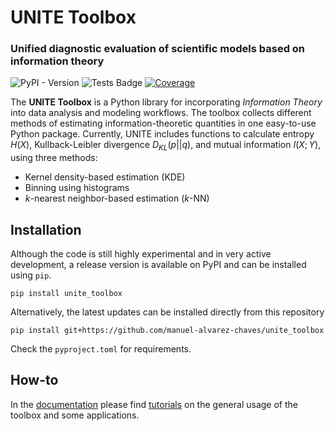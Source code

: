 # UNITE Toolbox

### Unified diagnostic evaluation of scientific models based on information theory

![PyPI - Version](https://img.shields.io/pypi/v/unite_toolbox) ![Tests Badge](https://github.com/manuel-alvarez-chaves/unite_toolbox/actions/workflows/run-tests.yml/badge.svg) [![Coverage](https://codecov.io/gh/manuel-alvarez-chaves/unite_toolbox/graph/badge.svg?token=MWNDWXLZ9B)](https://codecov.io/gh/manuel-alvarez-chaves/unite_toolbox)

The **UNITE Toolbox** is a Python library for incorporating _Information Theory_
into data analysis and modeling workflows.
The toolbox collects different methods of estimating information-theoretic quantities
in one easy-to-use Python package.
Currently, UNITE includes functions to calculate entropy $H(X)$,
Kullback-Leibler divergence $D_{KL}(p||q)$, and mutual information $I(X; Y)$,
using three methods:

- Kernel density-based estimation (KDE)
- Binning using histograms
- _k_-nearest neighbor-based estimation (_k_-NN)

## Installation

Although the code is still highly experimental and in very active development,
a release version is available on PyPI and can be installed using `pip`.

```
pip install unite_toolbox
```

Alternatively, the latest updates can be installed directly from this repository

```
pip install git+https://github.com/manuel-alvarez-chaves/unite_toolbox
```

Check the `pyproject.toml` for requirements.

## How-to

In the [documentation](https://unite-toolbox.readthedocs.io/) please find
[tutorials](https://unite-toolbox.readthedocs.io/en/latest/tutorials.html) on
the general usage of the toolbox and some applications.
